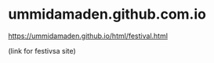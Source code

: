 # ummidamaden.github.com.io
https://ummidamaden.github.io/html/festival.html

(link for festivsa site)

